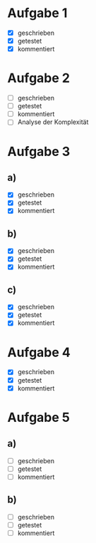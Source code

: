 # Aufgabe 1
- [x] geschrieben
- [x] getestet
- [x] kommentiert

# Aufgabe 2
- [ ] geschrieben
- [ ] getestet
- [ ] kommentiert
- [ ] Analyse der Komplexität

# Aufgabe 3
## a)
- [x] geschrieben
- [x] getestet
- [x] kommentiert
## b)
- [x] geschrieben
- [x] getestet
- [x] kommentiert
## c)
- [x] geschrieben
- [x] getestet
- [x] kommentiert

# Aufgabe 4
- [x] geschrieben
- [x] getestet
- [x] kommentiert

# Aufgabe 5
## a)
- [ ] geschrieben
- [ ] getestet
- [ ] kommentiert
## b)
- [ ] geschrieben
- [ ] getestet
- [ ] kommentiert
